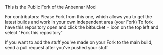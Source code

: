 This is the Public Fork of the Anbennar Mod

For contributors:
Please Fork from this one, which allows you to get the latest builds and work in your own independent area (your Fork)
To fork have this repository open and click the bitbucket + icon on the top left and select "Fork this repository"

If you want to add the stuff you've made on your Fork to the main build, send a pull request after you've pushed your stuff